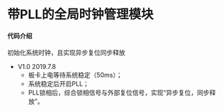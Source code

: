 # 带PLL的全局时钟管理模块
#### 代码介绍
初始化系统时钟，且实现异步复位同步释放

* V1.0   2019.7.8
    * 板卡上电等待系统稳定（50ms）；
    * 系统稳定后开启PLL；
    * PLL锁相后，综合锁相信号与外部复位信号，实现“异步复位，同步释放”。
